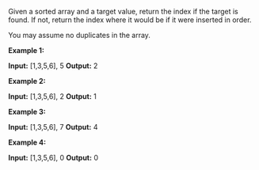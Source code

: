 Given a sorted array and a target value, return the index if the target is found. If not, return the index where it would be if it were inserted in order.

You may assume no duplicates in the array.

**Example 1:**

**Input:** [1,3,5,6], 5
**Output:** 2

**Example 2:**

**Input:** [1,3,5,6], 2
**Output:** 1

**Example 3:**

**Input:** [1,3,5,6], 7
**Output:** 4

**Example 4:**

**Input:** [1,3,5,6], 0
**Output:** 0